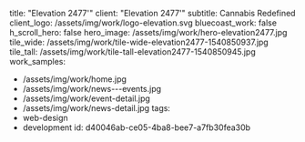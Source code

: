 title: "Elevation 2477'"
client: "Elevation 2477'"
subtitle: Cannabis Redefined
client_logo: /assets/img/work/logo-elevation.svg
bluecoast_work: false
h_scroll_hero: false
hero_image: /assets/img/work/hero-elevation2477.jpg
tile_wide: /assets/img/work/tile-wide-elevation2477-1540850937.jpg
tile_tall: /assets/img/work/tile-tall-elevation2477-1540850945.jpg
work_samples:
  - /assets/img/work/home.jpg
  - /assets/img/work/news---events.jpg
  - /assets/img/work/event-detail.jpg
  - /assets/img/work/news-detail.jpg
tags:
  - web-design
  - development
id: d40046ab-ce05-4ba8-bee7-a7fb30fea30b
